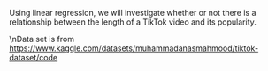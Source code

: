 Using linear regression, we will investigate whether or not there is a relationship between the length of a TikTok video and its popularity.

\nData set is from https://www.kaggle.com/datasets/muhammadanasmahmood/tiktok-dataset/code
